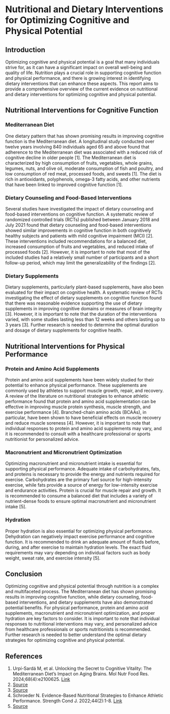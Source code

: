 # Nutritional and Dietary Interventions for Optimizing Cognitive and Physical Potential

## Introduction

Optimizing cognitive and physical potential is a goal that many individuals strive for, as it can have a significant impact on overall well-being and quality of life. Nutrition plays a crucial role in supporting cognitive function and physical performance, and there is growing interest in identifying dietary interventions that can enhance these aspects. This report aims to provide a comprehensive overview of the current evidence on nutritional and dietary interventions for optimizing cognitive and physical potential.

## Nutritional Interventions for Cognitive Function

### Mediterranean Diet

One dietary pattern that has shown promising results in improving cognitive function is the Mediterranean diet. A longitudinal study conducted over twelve years involving 840 individuals aged 65 and above found that adherence to the Mediterranean diet was associated with a reduced risk of cognitive decline in older people [1]. The Mediterranean diet is characterized by high consumption of fruits, vegetables, whole grains, legumes, nuts, and olive oil, moderate consumption of fish and poultry, and low consumption of red meat, processed foods, and sweets [1]. The diet is rich in antioxidants, polyphenols, omega-3 fatty acids, and other nutrients that have been linked to improved cognitive function [1].

### Dietary Counseling and Food-Based Interventions

Several studies have investigated the impact of dietary counseling and food-based interventions on cognitive function. A systematic review of randomized controlled trials (RCTs) published between January 2018 and July 2021 found that dietary counseling and food-based interventions showed similar improvements in cognitive function in both cognitively healthy subjects and patients with mild cognitive impairment (MCI) [2]. These interventions included recommendations for a balanced diet, increased consumption of fruits and vegetables, and reduced intake of processed foods [2]. However, it is important to note that most of the included studies had a relatively small number of participants and a short follow-up period, which may limit the generalizability of the findings [2].

### Dietary Supplements

Dietary supplements, particularly plant-based supplements, have also been evaluated for their impact on cognitive health. A systematic review of RCTs investigating the effect of dietary supplements on cognitive function found that there was reasonable evidence supporting the use of dietary supplements in improving cognitive domains or measures of brain integrity [3]. However, it is important to note that the duration of the interventions varied, with some studies lasting less than 12 weeks and others lasting up to 3 years [3]. Further research is needed to determine the optimal duration and dosage of dietary supplements for cognitive health.

## Nutritional Interventions for Physical Performance

### Protein and Amino Acid Supplements

Protein and amino acid supplements have been widely studied for their potential to enhance physical performance. These supplements are commonly used by athletes to support muscle growth, repair, and recovery. A review of the literature on nutritional strategies to enhance athletic performance found that protein and amino acid supplementation can be effective in improving muscle protein synthesis, muscle strength, and exercise performance [4]. Branched-chain amino acids (BCAAs), in particular, have been shown to have beneficial effects on muscle recovery and reduce muscle soreness [4]. However, it is important to note that individual responses to protein and amino acid supplements may vary, and it is recommended to consult with a healthcare professional or sports nutritionist for personalized advice.

### Macronutrient and Micronutrient Optimization

Optimizing macronutrient and micronutrient intake is essential for supporting physical performance. Adequate intake of carbohydrates, fats, and proteins is necessary to provide the energy and nutrients required for exercise. Carbohydrates are the primary fuel source for high-intensity exercise, while fats provide a source of energy for low-intensity exercise and endurance activities. Protein is crucial for muscle repair and growth. It is recommended to consume a balanced diet that includes a variety of nutrient-dense foods to ensure optimal macronutrient and micronutrient intake [5].

### Hydration

Proper hydration is also essential for optimizing physical performance. Dehydration can negatively impact exercise performance and cognitive function. It is recommended to drink an adequate amount of fluids before, during, and after exercise to maintain hydration levels. The exact fluid requirements may vary depending on individual factors such as body weight, sweat rate, and exercise intensity [5].

## Conclusion

Optimizing cognitive and physical potential through nutrition is a complex and multifaceted process. The Mediterranean diet has shown promising results in improving cognitive function, while dietary counseling, food-based interventions, and dietary supplements have also demonstrated potential benefits. For physical performance, protein and amino acid supplements, macronutrient and micronutrient optimization, and proper hydration are key factors to consider. It is important to note that individual responses to nutritional interventions may vary, and personalized advice from healthcare professionals or sports nutritionists is recommended. Further research is needed to better understand the optimal dietary strategies for optimizing cognitive and physical potential.

## References

1. Urpí-Sardá M, et al. Unlocking the Secret to Cognitive Vitality: The Mediterranean Diet’s Impact on Aging Brains. Mol Nutr Food Res. 2024;68(4):e2100625. [Link](https://wakeup-world.com/2024/02/24/unlocking-the-secret-to-cognitive-vitality-the-mediterranean-diets-impact-on-aging-brains/)
2. [Source](https://www.ncbi.nlm.nih.gov/pmc/articles/PMC8621754/)
3. [Source](https://www.ncbi.nlm.nih.gov/pmc/articles/PMC8621754/)
4. Schroeder N. Evidence-Based Nutritional Strategies to Enhance Athletic Performance. Strength Cond J. 2022;44(2):1-8. [Link](https://journals.lww.com/nsca-scj/Abstract/2022/04000/Evidence_Based_Nutritional_Strategies_to_Enhance.3.aspx)
5. [Source](https://www.ncbi.nlm.nih.gov/pmc/articles/PMC4540168/)